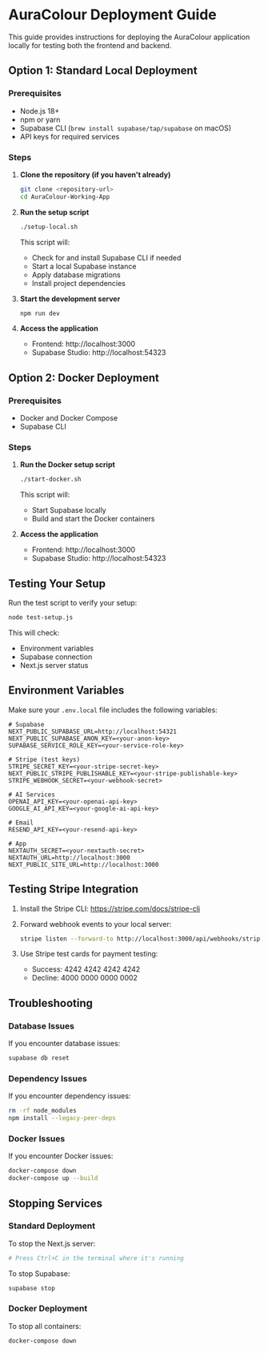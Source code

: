 # AuraColour Deployment Guide

This guide provides instructions for deploying the AuraColour application locally for testing both the frontend and backend.

## Option 1: Standard Local Deployment

### Prerequisites
- Node.js 18+
- npm or yarn
- Supabase CLI (`brew install supabase/tap/supabase` on macOS)
- API keys for required services

### Steps

1. **Clone the repository (if you haven't already)**
   ```bash
   git clone <repository-url>
   cd AuraColour-Working-App
   ```

2. **Run the setup script**
   ```bash
   ./setup-local.sh
   ```
   
   This script will:
   - Check for and install Supabase CLI if needed
   - Start a local Supabase instance
   - Apply database migrations
   - Install project dependencies

3. **Start the development server**
   ```bash
   npm run dev
   ```

4. **Access the application**
   - Frontend: http://localhost:3000
   - Supabase Studio: http://localhost:54323

## Option 2: Docker Deployment

### Prerequisites
- Docker and Docker Compose
- Supabase CLI

### Steps

1. **Run the Docker setup script**
   ```bash
   ./start-docker.sh
   ```
   
   This script will:
   - Start Supabase locally
   - Build and start the Docker containers

2. **Access the application**
   - Frontend: http://localhost:3000
   - Supabase Studio: http://localhost:54323

## Testing Your Setup

Run the test script to verify your setup:

```bash
node test-setup.js
```

This will check:
- Environment variables
- Supabase connection
- Next.js server status

## Environment Variables

Make sure your `.env.local` file includes the following variables:

```
# Supabase
NEXT_PUBLIC_SUPABASE_URL=http://localhost:54321
NEXT_PUBLIC_SUPABASE_ANON_KEY=<your-anon-key>
SUPABASE_SERVICE_ROLE_KEY=<your-service-role-key>

# Stripe (test keys)
STRIPE_SECRET_KEY=<your-stripe-secret-key>
NEXT_PUBLIC_STRIPE_PUBLISHABLE_KEY=<your-stripe-publishable-key>
STRIPE_WEBHOOK_SECRET=<your-webhook-secret>

# AI Services
OPENAI_API_KEY=<your-openai-api-key>
GOOGLE_AI_API_KEY=<your-google-ai-api-key>

# Email
RESEND_API_KEY=<your-resend-api-key>

# App
NEXTAUTH_SECRET=<your-nextauth-secret>
NEXTAUTH_URL=http://localhost:3000
NEXT_PUBLIC_SITE_URL=http://localhost:3000
```

## Testing Stripe Integration

1. Install the Stripe CLI: https://stripe.com/docs/stripe-cli
2. Forward webhook events to your local server:

   ```bash
   stripe listen --forward-to http://localhost:3000/api/webhooks/stripe
   ```

3. Use Stripe test cards for payment testing:
   - Success: 4242 4242 4242 4242
   - Decline: 4000 0000 0000 0002

## Troubleshooting

### Database Issues
If you encounter database issues:

```bash
supabase db reset
```

### Dependency Issues
If you encounter dependency issues:

```bash
rm -rf node_modules
npm install --legacy-peer-deps
```

### Docker Issues
If you encounter Docker issues:

```bash
docker-compose down
docker-compose up --build
```

## Stopping Services

### Standard Deployment
To stop the Next.js server:
```bash
# Press Ctrl+C in the terminal where it's running
```

To stop Supabase:
```bash
supabase stop
```

### Docker Deployment
To stop all containers:
```bash
docker-compose down
```